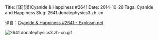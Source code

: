 Title: [译][漫]Cyanide & Happiness #2641
Date: 2014-10-26
Tags: Cyanide and Happiness
Slug: 2641.donatephysics3.zh-cn

译自：[Cyanide & Happiness #2641 - Explosm.net](http://explosm.net/comics/2641/)


![2641.donatephysics3.zh-cn.gif](/static/images/comics/2641.donatephysics3.zh-cn.gif)
